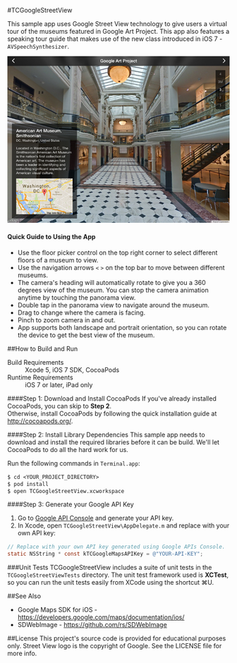 #TCGoogleStreetView

This sample app uses Google Street View technology to give users a virtual tour of the museums featured in Google Art Project.
This app also features a speaking tour guide that makes use of the new class introduced in iOS 7 - `AVSpeechSynthesizer`.

![App Screenshot](README-Images/Screenshot.jpg "App Screenshot")

#### Quick Guide to Using the App
* Use the floor picker control on the top right corner to select different floors of a museum to view.
* Use the navigation arrows `<` `>` on the top bar to move between different museums.
* The camera's heading will automatically rotate to give you a 360 degrees view of the museum. You can stop the camera animation anytime by touching the panorama view.
* Double tap in the panorama view to navigate around the museum.
* Drag to change where the camera is facing.
* Pinch to zoom camera in and out.
* App supports both landscape and portrait orientation, so you can rotate the device to get the best view of the museum.

##How to Build and Run

<dl>
  <dt>Build Requirements</dt>
  <dd>Xcode 5, iOS 7 SDK, CocoaPods</dd>
  <dt>Runtime Requirements</dt>
  <dd>iOS 7 or later, iPad only</dd>
</dl>

####Step 1: Download and Install CocoaPods
If you've already installed CocoaPods, you can skip to **Step 2**.  
Otherwise, install CocoaPods by following the quick installation guide at <http://cocoapods.org/>.

####Step 2: Install Library Dependencies
This sample app needs to download and install the required libraries before it can be build. We'll let CocoaPods to do all the hard work for us.

Run the following commands in `Terminal.app`: 
```
$ cd <YOUR_PROJECT_DIRECTORY>  
$ pod install  
$ open TCGoogleStreetView.xcworkspace
```

####Step 3: Generate your Google API Key
1. Go to [Google API Console](https://code.google.com/apis/console/) and generate your API key.
2. In Xcode, open `TCGoogleStreetView\AppDelegate.m` and replace with your own API key:
  
  ```Objective-C
  // Replace with your own API key generated using Google APIs Console.
  static NSString * const kTCGoogleMapsAPIKey = @"YOUR-API-KEY";
  ```

###Unit Tests
TCGoogleStreetView includes a suite of unit tests in the `TCGoogleStreetViewTests` directory. The unit test framework used is **XCTest**, so you can run the unit tests easily from XCode using the shortcut &#8984;U.

##See Also
* Google Maps SDK for iOS - <https://developers.google.com/maps/documentation/ios/>
* SDWebImage - <https://github.com/rs/SDWebImage>

##License
This project's source code is provided for educational purposes only. Street View logo is the copyright of Google. See the LICENSE file for more info.
